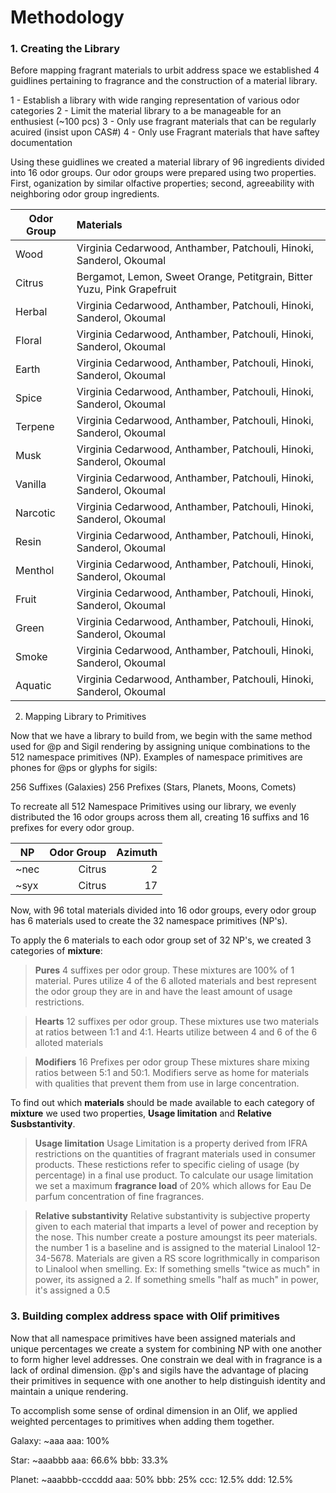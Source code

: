# Methodology

### 1. Creating the Library

Before mapping fragrant materials to urbit address space we established 4 guidlines pertaining to fragrance and the construction of a material library.

>
1 - Establish a library with wide ranging representation of various odor categories 
2 - Limit the material library to a be manageable for an enthusiest (~100 pcs)
3 - Only use fragrant materials that can be regularly acuired (insist upon CAS#)
4 - Only use Fragrant materials that have saftey documentation

Using these guidlines we created a material library of 96 ingredients divided into 16 odor groups. Our odor groups were prepared using two properties. First, oganization by similar olfactive properties; second, agreeability with neighboring odor group ingredients.

| Odor Group | Materials                                        |
|------------|:-------------------------------------------------|
| Wood       |  Virginia Cedarwood, Anthamber, Patchouli, Hinoki, Sanderol, Okoumal | 
| Citrus     |  Bergamot, Lemon, Sweet Orange, Petitgrain, Bitter Yuzu, Pink Grapefruit |
| Herbal     |  Virginia Cedarwood, Anthamber, Patchouli, Hinoki, Sanderol, Okoumal |
| Floral     |  Virginia Cedarwood, Anthamber, Patchouli, Hinoki, Sanderol, Okoumal |
| Earth      |  Virginia Cedarwood, Anthamber, Patchouli, Hinoki, Sanderol, Okoumal |
| Spice      |  Virginia Cedarwood, Anthamber, Patchouli, Hinoki, Sanderol, Okoumal |
| Terpene    |  Virginia Cedarwood, Anthamber, Patchouli, Hinoki, Sanderol, Okoumal |
| Musk       |  Virginia Cedarwood, Anthamber, Patchouli, Hinoki, Sanderol, Okoumal |
| Vanilla    |  Virginia Cedarwood, Anthamber, Patchouli, Hinoki, Sanderol, Okoumal |
| Narcotic   |  Virginia Cedarwood, Anthamber, Patchouli, Hinoki, Sanderol, Okoumal |
| Resin      |  Virginia Cedarwood, Anthamber, Patchouli, Hinoki, Sanderol, Okoumal |
| Menthol    |  Virginia Cedarwood, Anthamber, Patchouli, Hinoki, Sanderol, Okoumal |
| Fruit      |  Virginia Cedarwood, Anthamber, Patchouli, Hinoki, Sanderol, Okoumal |
| Green      |  Virginia Cedarwood, Anthamber, Patchouli, Hinoki, Sanderol, Okoumal |
| Smoke      |  Virginia Cedarwood, Anthamber, Patchouli, Hinoki, Sanderol, Okoumal |
| Aquatic    |  Virginia Cedarwood, Anthamber, Patchouli, Hinoki, Sanderol, Okoumal |

2. Mapping Library to Primitives

Now that we have a library to build from, we begin with the same method used for @p and Sigil rendering by assigning unique combinations to the 512 namespace primitives (NP). Examples of namespace primitives are phones for @ps or glyphs for sigils:

256 Suffixes (Galaxies) 
256 Prefixes (Stars, Planets, Moons, Comets)

To recreate all 512 Namespace Primitives using our library, we evenly distributed  the 16 odor groups across them all, creating 16 suffixs and 16 prefixes for every odor group.

| NP   | Odor Group |  Azimuth |
|------|-----------:|---------:|
| ~nec |     Citrus |       2  | 
| ~syx |     Citrus |      17  | 

Now, with 96 total materials divided into 16 odor groups, every odor group has 6 materials used to create the 32 namespace primitives (NP's). 

To apply the 6 materials to each odor group set of 32 NP's, we created 3 categories of **mixture**:

>**Pures**
4 suffixes per odor group.
These mixtures are 100% of 1 material. 
Pures utilize 4 of the 6 alloted materials and best represent the odor group they are in and have the least amount of usage restrictions.

>**Hearts** 
12 suffixes per odor group.
These mixtures use two materials at ratios between 1:1 and 4:1. 
Hearts utilize between 4 and 6 of the 6 alloted materials

>**Modifiers** 
16 Prefixes per odor group
These mixtures share mixing ratios between 5:1 and 50:1. 
Modifiers serve as home for materials with qualities that prevent them from use in large concentration.

To find out which **materials** should be made available to each category of **mixture** we used two properties, **Usage limitation** and **Relative Susbstantivity**.


>**Usage limitation**
Usage Limitation is a property derived from IFRA restrictions on the quantities of fragrant materials used in consumer products. These restictions refer to specific cieling of usage (by percentage) in a final use product. To calculate our usage limitation we set a maximum **fragrance load** of 20% which allows for Eau De parfum concentration of fine fragrances.

>**Relative substantivity**
Relative substantivity is subjective property given to each material that imparts a level of power and reception by the nose. This number create a posture amoungst its peer materials. the number 1 is a baseline and is assigned to the material Linalool 12-34-5678. Materials are given a RS score logrithmically in comparison to Linalool when smelling. Ex: If something smells "twice as much" in power, its assigned a 2. If something smells "half as much" in power, it's assigned a 0.5


### 3. Building  complex address space with Olif primitives

Now that all namespace primitives have been assigned materials and unique percentages we create a system for combining NP with one another to form higher level addresses. One constrain we deal with in fragrance is a lack of ordinal dimension. @p's and sigils have the advantage of placing their primitives in sequence with one another to help distinguish identity and maintain a unique rendering.

To accomplish some sense of ordinal dimension in an Olif, we applied weighted percentages to primitives when adding them together.

Galaxy: ~aaa
aaa: 100%

Star: ~aaabbb
aaa: 66.6%
bbb: 33.3%

Planet: ~aaabbb-cccddd
aaa: 50%
bbb: 25%
ccc: 12.5%
ddd: 12.5%
